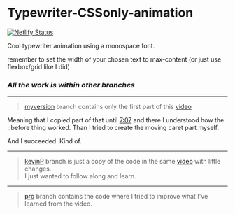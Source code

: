 # Typewriter-CSSonly-animation

[![Netlify Status](https://api.netlify.com/api/v1/badges/8edfafff-5800-4651-9b3c-dc8dcb781dd6/deploy-status)](https://app.netlify.com/sites/santeenee-typewriter/deploys)

Cool typewriter animation using a monospace font.

remember to set the width of your chosen text to max-content (or just use flexbox/grid like I did)

### _All the work is within other branches_

---

> [myversion](https://GitHub.com/Santeenee/Typewriter-CSSonly-animation/tree/myversion) branch contains only the first part of this [video](https://youtu.be/w1nhwUGsG6M "Customizable typewriter animation with CSS")

Meaning that I copied part of that until [7:07](https://youtu.be/w1nhwUGsG6M?t=427) and there I understood how the ::before thing worked.
Than I tried to create the moving caret part myself.

And I succeeded.  Kind of.

---

> [kevinP](https://GitHub.com/Santeenee/Typewriter-CSSonly-animation/tree/kevinP) branch is just a copy of the code in the same [video](https://youtu.be/w1nhwUGsG6M "Customizable typewriter animation with CSS") with little changes.  
> I just wanted to follow along and learn.

---

> [pro](https://GitHub.com/Santeenee/Typewriter-CSSonly-animation/tree/pro) branch contains the code where I tried to improve what I've learned from the video.

[//]: # (link-variables not working... )
[//]: # ([video]: \(https://youtu.be/w1nhwUGsG6M \"Customizable typewriter animation with CSS\"\))
